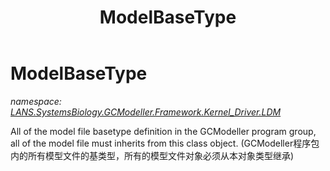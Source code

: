 ﻿---
title: ModelBaseType
---

# ModelBaseType
_namespace: [LANS.SystemsBiology.GCModeller.Framework.Kernel_Driver.LDM](N-LANS.SystemsBiology.GCModeller.Framework.Kernel_Driver.LDM.html)_

All of the model file basetype definition in the GCModeller program group, all of the model file must inherits from this class object.
 (GCModeller程序包内的所有模型文件的基类型，所有的模型文件对象必须从本对象类型继承)




